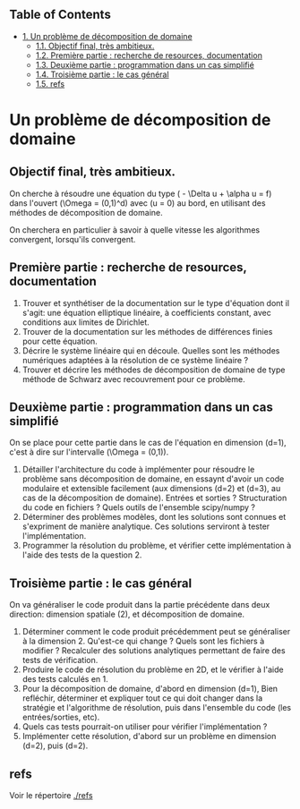 <div id="table-of-contents">
<h2>Table of Contents</h2>
<div id="text-table-of-contents">
<ul>
<li><a href="#orgheadline6">1. Un problème de décomposition de domaine</a>
<ul>
<li><a href="#orgheadline1">1.1. Objectif final, très ambitieux.</a></li>
<li><a href="#orgheadline2">1.2. Première partie : recherche de resources, documentation</a></li>
<li><a href="#orgheadline3">1.3. Deuxième partie : programmation dans un cas simplifié</a></li>
<li><a href="#orgheadline4">1.4. Troisième partie : le cas général</a></li>
<li><a href="#orgheadline5">1.5. refs</a></li>
</ul>
</li>
</ul>
</div>
</div>

# Un problème de décomposition de domaine<a id="orgheadline6"></a>

## Objectif final, très ambitieux.<a id="orgheadline1"></a>

On cherche à résoudre une équation du type \( - \Delta u + \alpha u = f\) dans
l'ouvert \(\Omega = (0,1)^d\) avec \(u = 0\) au bord, en utilisant des méthodes de
décomposition de domaine.

On cherchera en particulier à savoir à quelle vitesse les algorithmes
convergent, lorsqu'ils convergent.

## Première partie : recherche de resources, documentation<a id="orgheadline2"></a>

1.  Trouver et synthétiser de la documentation sur le type d'équation dont il
    s'agit: une équation elliptique linéaire, à coefficients constant, avec
    conditions aux limites de Dirichlet.
2.  Trouver de la documentation sur les méthodes de différences finies pour cette
    équation.
3.  Décrire le système linéaire qui en découle. Quelles sont les méthodes
    numériques adaptées à la résolution de ce système linéaire ?
4.  Trouver et décrire les méthodes de décomposition de domaine de type méthode
    de Schwarz avec recouvrement pour ce problème.

## Deuxième partie : programmation dans un cas simplifié<a id="orgheadline3"></a>

On se place pour cette partie dans le cas de l'équation en dimension \(d=1\),
c'est à dire sur l'intervalle \(\Omega = (0,1)\).

1.  Détailler l'architecture du code à implémenter pour résoudre le problème sans
    décomposition de domaine, en essaynt d'avoir un code modulaire et extensible
    facilement (aux dimensions \(d=2\) et \(d=3\), au cas de la décomposition de
    domaine). Entrées et sorties ? Structuration du code en fichiers ? Quels
    outils de l'ensemble scipy/numpy ?
2.  Déterminer des problèmes modèles, dont les solutions sont connues et
    s'expriment de manière analytique. Ces solutions serviront à tester
    l'implémentation.
3.  Programmer la résolution du problème, et vérifier cette implémentation à
    l'aide des tests de la question 2.

## Troisième partie : le cas général<a id="orgheadline4"></a>

On va généraliser le code produit dans la partie précédente dans deux direction:
dimension spatiale \(2\), et décomposition de domaine.

1.  Déterminer comment le code produit précédemment peut se généraliser à la
    dimension 2. Qu'est-ce qui change ? Quels sont les fichiers à modifier ?
    Recalculer des solutions analytiques permettant de faire des tests de
    vérification.
2.  Produire le code de résolution du problème en 2D, et le vérifier à l'aide des
    tests calculés en 1.
3.  Pour la décomposition de domaine, d'abord en dimension \(d=1\), Bien refléchir,
    déterminer et expliquer tout ce qui doit changer dans la stratégie et
    l'algorithme de résolution, puis dans l'ensemble du code (les
    entrées/sorties, etc).
4.  Quels cas tests pourrait-on utiliser pour vérifier l'implémentation ?
5.  Implémenter cette résolution, d'abord sur un problème en dimension \(d=2\),
    puis \(d=2\).

## refs<a id="orgheadline5"></a>

Voir le répertoire [./refs](./refs)
